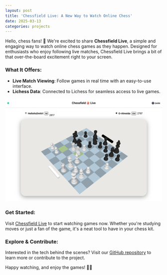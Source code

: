 ```yaml
---
layout: post
title: 'Chessfield Live: A New Way to Watch Online Chess'
date: 2025-03-13
categories: projects
---
```


Hello, chess fans! 🚀 We're excited to share **Chessfield Live**, a simple and
engaging way to watch online chess games as they happen. Designed for
enthusiasts who enjoy following live matches, Chessfield Live brings a bit of
that over-the-board excitement right to your screen.

### What It Offers:

- **Live Match Viewing**: Follow games in real time with an easy-to-use
  interface.
- **Lichess Data**: Connected to Lichess for seamless access to live games.

![Chessfield Live is Live](/assets/images/2025-03-13-introducing-chessfield-live.png)

### Get Started:

Visit [Chessfield Live](https://chessfield.live/) to start watching games now.
Whether you're studying moves or just a fan of the game, it's a neat tool to
have in your chess kit.

### Explore & Contribute:

Interested in the tech behind the scenes? Visit our
[GitHub repository](https://github.com/unicolored/chessfield-live) to learn more
or contribute to the project.

Happy watching, and enjoy the games! 🍿👑
